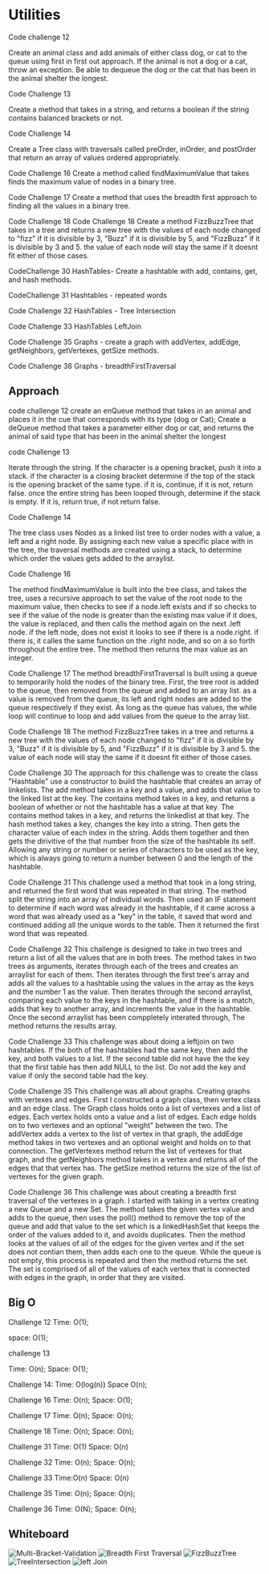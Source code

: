 # Utilities
Code challenge 12 

Create an animal class and add animals of either class dog, or cat to the queue using first in first out approach. 
If the animal is not a dog or a cat, throw an exception. Be able to dequeue the dog or the cat that has been in the animal
shelter the longest. 

Code Challenge 13 

Create a method that takes in a string, and returns a boolean if the string contains balanced brackets or not. 

Code Challenge 14 

Create a Tree class with traversals called preOrder, inOrder, and postOrder that return an array of values ordered appropriately. 

Code Challenge 16 
Create a method called findMaximumValue that takes finds the maximum value of nodes in a binary tree. 

Code Challenge 17
Create a method that uses the breadth first approach to finding all the values in a binary tree. 

Code Challenge 18
Code Challenge 18
Create a method FizzBuzzTree that takes in a tree and returns a new tree with the values of each node changed to "fizz" if it is divisible by 3,
"Buzz" if it is divisible by 5, and "FizzBuzz" if it is divisible by 3 and 5. the value of each node will stay the same if it doesnt
fit either of those cases.

CodeChallenge 30
HashTables-
Create a hashtable with add, contains, get, and hash methods. 

CodeChallenge 31
Hashtables - repeated words

Code Challenge 32
HashTables - Tree Intersection

Code Challenge 33
HashTables LeftJoin

Code Challenge 35 
Graphs - create a graph with addVertex, addEdge, getNeighbors, getVertexes, getSize methods. 

Code Challenge 36 
Graphs - breadthFirstTraversal
## Approach 
code challenge 12
create an enQueue method that takes in an animal and places it in the 
cue that corresponds with its type (dog or Cat); 
Create a deQueue method that takes a parameter either dog or cat, and 
returns the animal of said type that has been in the animal shelter the longest

code Challenge 13  

Iterate through the string. If the character is a opening bracket, push it into a stack. if the character is a closing bracket
determine if  the top of the stack is the opening bracket of the same type. if it is, continue, if it is not, return false. 
once the entire string has been looped through, determine if the stack is empty. If it is, return true, if not return false. 

Code Challenge 14

The tree class uses Nodes as a linked list tree to order nodes with a value, a left and a right node. By assigning each new value a 
specific place with in the tree, the traversal methods are created using a stack, to determine which order the values gets added to the arraylist.


Code Challenge 16

The method findMaximumValue is built into the tree class, and takes the tree, uses a recursive approach to set the value of the root node to the
maximum value, then checks to see if a node.left exists and if so checks to see if the value of the node is greater than the existing max value
if it does, the value is replaced, and then calls the method again on the next .left node. if the left node, does not exist it looks to see if there 
is a node.right. if there is, it calles the same function on the .right node, and so on a so forth throughout the entire tree. The method then 
returns the max value as an integer. 

Code Challenge 17
The method breadthFirstTraversal is built using a queue to temporarily hold the nodes of the binary tree. First, the tree root is added to the 
queue, then removed from the queue and added to an array list. as a value is removed from the queue, its left and right nodes are added to 
the queue respectively if they exist. As long as the queue has values, the while loop will continue to loop and add values from the queue to
the array list. 

Code Challenge 18 
The method FizzBuzzTree takes in a tree and returns a new tree with the values of each node changed to "fizz" if it is divisible by 3, 
"Buzz" if it is divisible by 5, and "FizzBuzz" if it is divisible by 3 and 5. the value of each node will stay the same if it doesnt
fit either of those cases. 

Code Challenge 30
The approach for this challenge was to create the class "Hashtable" use a constructor to build the hashtable that creates an array of linkelists. 
The add method takes in a key and a value, and adds that value to the linked list at the key. The contains method takes in a key, and returns a boolean 
of whether or not the hashtable has a value at that key. The contains method takes in a key, and returns the linkedlist at that key. The hash method 
takes a key, changes the key into a string. Then gets the character value of each index in the string. Adds them together and then gets the dirivitive of 
the that number from the size of the hashtable its self. Allowing any string or number or series of characters to be used as the key, which is 
always going to return a number between 0 and the length of the hashtable. 

Code Challenge 31
This challenge used a method that took in a long string, and returned the first word that was repeated in that string. The method split the 
string into an array of individual words. Then used an IF statement to determine if each word was already in the hashtable, if it came across a 
word that was already used as a "key" in the table, it saved that word and continued adding all the unique words to the table. Then it returned the
first word that was repeated.

Code Challenge 32
This challenge is designed to take in two trees and return a list of all the values that are in both trees. The method takes in two trees as arguments, 
iterates through each of the trees and creates an arraylist for each of them. Then iterates through the first tree's array and adds all the values to
a hashtable using the values in the array as the keys and the number 1 as the value. Then iterates through the second arraylist, comparing each 
value to the keys in the hashtable, and if there is a match, adds that key to another array, and increments the value in the hashtable. 
Once the second arraylist has been comppletely interated through, The method returns the results array.

Code Challenge 33
This challenge was about doing a leftjoin on two hashtables. If the both of the hashtables had the same key, 
then add the key, and both values to a list. If the second table did not have the the key that the first table has
then add NULL to the list. Do not add the key and value if only the second table had the key. 

Code Challenge 35
This challenge was all about graphs. Creating graphs with vertexes and edges. First I constructed a graph class, then 
vertex class and an edge class. The Graph class holds onto a list of vertexes and a list of edges. Each vertex holds
onto a value and a list of edges. Each edge holds on to two vertexes and an optional "weight" between the two. The 
addVertex adds a vertex to the list of vertex in that graph, the addEdge method takes in two vertexes and an optional
weight and holds on to that connection. The getVertexes method return the list of vertexes for that graph, and the 
getNeighbors method takes in a vertex and returns all of the edges that that vertex has. The getSize method returns
the size of the list of vertexes for the given graph. 

Code Challenge 36 
This challenge was about creating a breadth first traversal of the vertexes in a graph. I started with taking in a vertex
creating a new Queue and a new Set. The method takes the given vertex value and adds to the queue, then uses the poll()
method to remove the top of the queue and add that value to the set which is a linkedHashSet that keeps the order of the 
values added to it, and avoids duplicates. Then the method looks at the values of all of the edges for the given vertex
and if the set does not contian them, then adds each one to the queue. While the queue is not empty, this process is 
repeated and then the method returns the set. The set is comprised of all of the values of each vertex that is connected 
with edges in the graph, in order that they are visited. 

## Big O 
Challenge 12
Time: O(1);

space: O(1);

challenge 13

Time: O(n);
Space: O(1);

Challenge 14:
Time: O(log(n))
Space O(n);

Challenge 16
Time: O(n);
Space: O(1);

Challenge 17 
Time: O(n);
Space: O(n);

Challenge 18 
Time: O(n);
Space: O(n);

Challenge 31 
Time: O(1)
Space: O(n)

Challenge 32
Time: O(n);
Space: O(n);

Challenge 33
Time:O(n)
Space: O(n)

Challenge 35
Time: O(n);
Space: O(n);

Challenge 36 
Time: O(N);
Space: O(n);
## Whiteboard

![Multi-Bracket-Validation](../utilities/assets/multi-bracket-validation.png)
![Breadth First Traversal](../utilities/assets/BreadthFirst.png)
![FizzBuzzTree](../utilities/assets/FizzBuzzTree.png)
![TreeIntersection](../utilities/assets/treeIntersection.png)
![left Join](../utilities/assets/leftJoin.png)
